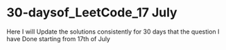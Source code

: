 # 30-daysof_LeetCode_17 July
Here I will Update the solutions consistently for 30 days that the question  I have Done starting from 17th of July
